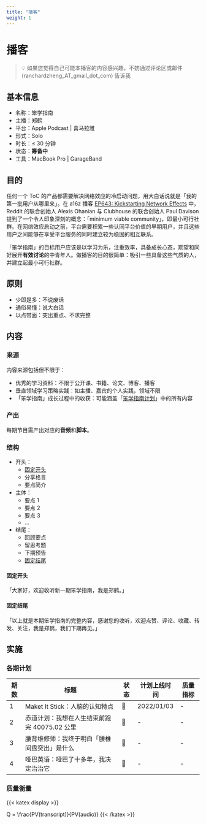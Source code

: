 ```yaml
---
title: "播客"
weight: 1
---
```


# 播客

> 💡 如果您觉得自己可能本播客的内容感兴趣，不妨通过评论区或邮件 (ranchardzheng_AT_gmail_dot_com) 告诉我

## 基本信息

* 名称：笨学指南
* 主播：郑鹤
* 平台：Apple Podcast | 喜马拉雅
* 形式：Solo
* 时长：≤ 30 分钟
* 状态：**筹备中**
* 工具：MacBook Pro | GarageBand

## 目的

任何一个 ToC 的产品都需要解决网络效应的冷启动问题，用大白话说就是「我的第一批用户从哪里来」。在 a16z 播客 [EP643: Kickstarting Network Effects](https://future.a16z.com/podcasts/kickstarting-network-effects/) 中，Reddit 的联合创始人 Alexis Ohanian 与 Clubhouse 的联合创始人 Paul Davison 提到了一个令人印象深刻的概念：「minimum viable community」，即最小可行社群。在网络效应启动之前，平台需要积累一些认同平台价值的早期用户，并且这些用户之间能够在享受平台服务的同时建立较为稳固的相互联系。

「笨学指南」的目标用户应该是以学习为乐，注重效率，具备成长心态，期望和同好展开**有效讨论**的中青年人。做播客的目的很简单：吸引一些具备这些气质的人，并建立起最小可行社群。

## 原则

* 少即是多：不说废话
* 通俗易懂：说大白话
* 以点带面：突出重点、不求完整

## 内容

### 来源

内容来源包括但不限于：

* 优秀的学习资料：不限于公开课、书籍、论文、博客、播客
* 垂直领域学习策略实践：如主播、嘉宾的个人实践，领域不限
* 「笨学指南」成长过程中的收获：可能涵盖「[笨学指南计划](/nerds-docs/docs/plan/)」中的所有内容

### 产出

每期节目需产出对应的**音频**和**脚本**。

### 结构

* 开头：
  * [固定开头](#固定开头)
  * 分享格言
  * 要点简介
* 主体：
  * 要点 1
  * 要点 2
  * 要点 3
  * ...
* 结尾：
  * 回顾要点
  * 留思考题
  * 下期预告
  * [固定结尾](#固定结尾)

#### 固定开头

「大家好，欢迎收听新一期笨学指南，我是郑鹤。」

#### 固定结尾

「以上就是本期笨学指南的完整内容，感谢您的收听，欢迎点赞、评论、收藏、转发、关注，我是郑鹤，我们下期再见。」

## 实施

### 各期计划

| 期数 | 标题                                         | 状态 | 计划上线时间 | 质量指标 |
| ---- | -------------------------------------------- | ---- | ------------ | -------- |
| 1    | Maket It Stick：人脑的认知特点               | 🚧    | 2022/01/03   | -        |
| 2    | 赤道计划：我想在人生结束前跑完 40075.02 公里 | 🚧    | -            | -        |
| 3    | 腰背维修师：我终于明白「腰椎间盘突出」是什么 | 🚧    | -            | -        |
| 4    | 哑巴英语：哑巴了十多年，我决定治治它         | 🚧    | -            | -        |

### 质量衡量

{{< katex display >}}

Q = \frac{PV(transcript)}{PV(audio)}
{{< /katex >}}